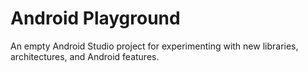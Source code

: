 # Android Playground

An empty Android Studio project for experimenting with new libraries, architectures, and Android features.

